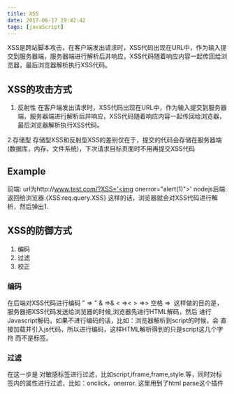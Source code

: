 ```yaml
---
title: XSS
date: 2017-06-17 19:42:42
tags: [javaScript]
---
```


XSS是跨站脚本攻击，在客户端发出请求时，XSS代码出现在URL中，作为输入提交到服务器端，服务器端进行解析后并响应，XSS代码随着响应内容一起传回给浏览器，最后浏览器解析执行XSS代码。<!--more-->
## XSS的攻击方式
1. 反射性
在客户端发出请求时，XSS代码出现在URL中，作为输入提交到服务器端，服务器端进行解析后并响应，XSS代码随着响应内容一起传回给浏览器，最后浏览器解析执行XSS代码。

2.存储型
存储型XSS和反射型XSS的差别仅在于，提交的代码会存储在服务器端(数据库，内存，文件系统)，下次请求目标页面时不用再提交XSS代码

## Example
前端: url为http://www.test.com/?XSS='<img onerror="alert(1)">'
nodejs后端: 返回给浏览器:{XSS:req.query.XSS}
这样的话，浏览器就会对XSS代码进行解析，然后弹出1.

## XSS的防御方式
1. 编码 
2. 过滤
3. 校正

### 编码
在后端对XSS代码进行编码
"    => &quot;
&    =>&amp;
<    =>&lt;
\>    =>&gt;
空格 =>&nbsp;
这样做的目的是，服务器把XSS代码发送给浏览器的时候,浏览器先进行HTML解码，然后
进行Javascript解码，如果不进行编码的话，比如：浏览器解析到script的时候，会
直接加载并引入js代码，所以进行编码，这样HTML解析得到的只是script这几个字符
而不是标签。
### 过滤
在这一步是 对敏感标签进行过滤，比如script,iframe,frame,style.等，同时对标签内的属性进行过滤，比如：onclick，onerror.
这里用到了html parse这个插件


